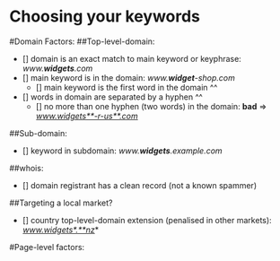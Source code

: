 # Choosing your keywords



#Domain Factors:
##Top-level-domain:
- [] domain is an exact match to main keyword or keyphrase: *www.**widgets**.com*
- [] main keyword is in the domain: *www.**widget**-shop.com*
    - [] main keyword is the first word in the domain ^^
- [] words in domain are separated by a hyphen ^^
    - [] no more than one hyphen (two words) in the domain: **bad** => *www.widgets**-r-us**.com*

##Sub-domain:
- [] keyword in subdomain: *www.**widgets**.example.com*

##whois:
- [] domain registrant has a clean record (not a known spammer)

##Targeting a local market?
- [] country top-level-domain extension (penalised in other markets): *www.widgets*.**nz**

#Page-level factors:



